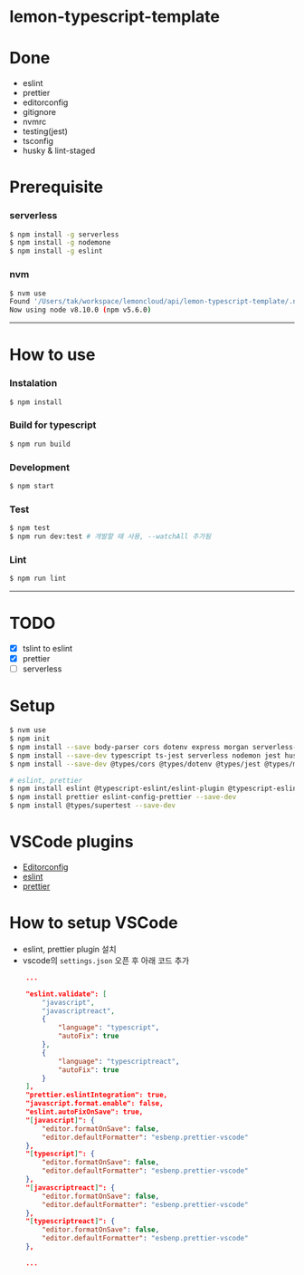 # lemon-typescript-template

# Done
- eslint
- prettier
- editorconfig
- gitignore
- nvmrc
- testing(jest)
- tsconfig
- husky & lint-staged

# Prerequisite

### serverless

```sh
$ npm install -g serverless
$ npm install -g nodemone
$ npm install -g eslint
```

### nvm

```sh
$ nvm use
Found '/Users/tak/workspace/lemoncloud/api/lemon-typescript-template/.nvmrc' with version <8.10.0>
Now using node v8.10.0 (npm v5.6.0)
```

----

# How to use

### Instalation

```sh
$ npm install
```

### Build for typescript

```sh
$ npm run build
```

### Development

```sh
$ npm start
```

### Test

```sh
$ npm test
$ npm run dev:test # 개발할 때 사용, --watchAll 추가됨
```

### Lint

```sh
$ npm run lint
```

---

# TODO
- [x] tslint to eslint
- [x] prettier 
- [ ] serverless

# Setup

```sh
$ nvm use
$ npm init 
$ npm install --save body-parser cors dotenv express morgan serverless-http winston
$ npm install --save-dev typescript ts-jest serverless nodemon jest husky concurrently
$ npm install --save-dev @types/cors @types/dotenv @types/jest @types/morgan @types/winston

# eslint, prettier
$ npm install eslint @typescript-eslint/eslint-plugin @typescript-eslint/parser --save-dev
$ npm install prettier eslint-config-prettier --save-dev
$ npm install @types/supertest --save-dev
```

# VSCode plugins

- [Editorconfig](https://marketplace.visualstudio.com/items?itemName=EditorConfig.EditorConfig)
- [eslint](https://github.com/Microsoft/vscode-eslint)
- [prettier](https://github.com/prettier/prettier-vscode)

# How to setup VSCode

- eslint, prettier plugin 설치
- vscode의 ```settings.json``` 오픈 후 아래 코드 추가
```json
    ...

    "eslint.validate": [
        "javascript",
        "javascriptreact",
        {
            "language": "typescript",
            "autoFix": true
        },
        {
            "language": "typescriptreact",
            "autoFix": true
        }
    ],
    "prettier.eslintIntegration": true,
    "javascript.format.enable": false,
    "eslint.autoFixOnSave": true,
    "[javascript]": {
        "editor.formatOnSave": false,
        "editor.defaultFormatter": "esbenp.prettier-vscode"
    },
    "[typescript]": {
        "editor.formatOnSave": false,
        "editor.defaultFormatter": "esbenp.prettier-vscode"
    },
    "[javascriptreact]": {
        "editor.formatOnSave": false,
        "editor.defaultFormatter": "esbenp.prettier-vscode"
    },
    "[typescriptreact]": {
        "editor.formatOnSave": false,
        "editor.defaultFormatter": "esbenp.prettier-vscode"
    },

    ...
```
